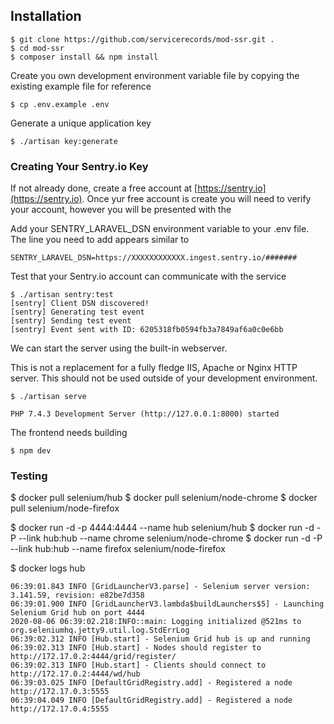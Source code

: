 ## Installation

```
$ git clone https://github.com/servicerecords/mod-ssr.git .
$ cd mod-ssr
$ composer install && npm install
```

Create you own development environment variable file by copying the existing example file for reference

```
$ cp .env.example .env
```

Generate a unique application key

```
$ ./artisan key:generate
```
### Creating Your Sentry.io Key

If not already done, create a free account at [https://sentry.io](https://sentry.io). Once yur free account is create you will need to verify your account, however you will be presented with the 

Add your SENTRY_LARAVEL_DSN environment variable to your .env file. The line you need to add appears similar to

```
SENTRY_LARAVEL_DSN=https://XXXXXXXXXXXX.ingest.sentry.io/#######
```

Test that your Sentry.io account can communicate with the service

```
$ ./artisan sentry:test
[sentry] Client DSN discovered!
[sentry] Generating test event
[sentry] Sending test event
[sentry] Event sent with ID: 6205318fb0594fb3a7849af6a0c0e6bb
```

We can start the server using the built-in webserver. 

This is not a replacement for a fully fledge IIS, Apache or Nginx HTTP server. This should not be used outside of your development environment.
```
$ ./artisan serve

PHP 7.4.3 Development Server (http://127.0.0.1:8000) started
```

The frontend needs building

```
$ npm dev
```



### Testing

$ docker pull selenium/hub
$ docker pull selenium/node-chrome
$ docker pull selenium/node-firefox

$ docker run -d -p 4444:4444 --name hub selenium/hub
$ docker run -d -P --link hub:hub --name chrome selenium/node-chrome
$ docker run -d -P --link hub:hub --name firefox selenium/node-firefox

$ docker logs hub

```
06:39:01.843 INFO [GridLauncherV3.parse] - Selenium server version: 3.141.59, revision: e82be7d358
06:39:01.900 INFO [GridLauncherV3.lambda$buildLaunchers$5] - Launching Selenium Grid hub on port 4444
2020-08-06 06:39:02.218:INFO::main: Logging initialized @521ms to org.seleniumhq.jetty9.util.log.StdErrLog
06:39:02.312 INFO [Hub.start] - Selenium Grid hub is up and running
06:39:02.313 INFO [Hub.start] - Nodes should register to http://172.17.0.2:4444/grid/register/
06:39:02.313 INFO [Hub.start] - Clients should connect to http://172.17.0.2:4444/wd/hub
06:39:03.025 INFO [DefaultGridRegistry.add] - Registered a node http://172.17.0.3:5555
06:39:04.049 INFO [DefaultGridRegistry.add] - Registered a node http://172.17.0.4:5555
```
